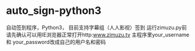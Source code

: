 # auto_sign-python3
自动签到程序，Python3， 目前支持字幕组（人人影视）签到
运行zimuzu.py前请先确认可以用IE浏览器正常打开http:www.zimuzu.tv
主程序里your_username 和 your_password改成自己的用户名和密码
